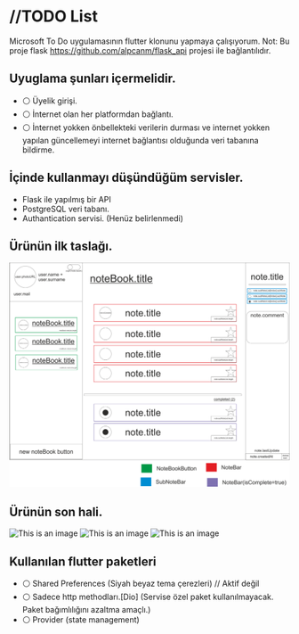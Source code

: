 # //TODO List

Microsoft To Do uygulamasının flutter klonunu yapmaya çalışıyorum.
Not: Bu proje flask https://github.com/alpcanm/flask_api projesi ile bağlantılıdır.

## Uyuglama şunları içermelidir.

- :white_circle: Üyelik girişi.
- :white_circle: İnternet olan her platformdan bağlantı.
- :white_circle: İnternet yokken önbellekteki verilerin durması ve internet yokken yapılan güncellemeyi internet bağlantısı olduğunda veri tabanına bildirme.


## İçinde kullanmayı düşündüğüm servisler.

- Flask ile yapılmış bir API 
- PostgreSQL veri tabanı.
- Authantication servisi. (Henüz belirlenmedi)
## Ürünün ilk taslağı.
![This is an image](readme_image/taslak1.png)


## Ürünün son hali.
![This is an image](readme_image/iamage1.png)
![This is an image](readme_image/iamage2.png)
![This is an image](readme_image/iamage3.png)
## Kullanılan flutter paketleri

- :white_circle: Shared Preferences (Siyah beyaz tema çerezleri) // Aktif değil
- :white_circle: Sadece http methodları.[Dio] (Servise özel paket kullanılmayacak. Paket bağımlılığını azaltma amaçlı.)
- :white_circle: Provider (state management)

